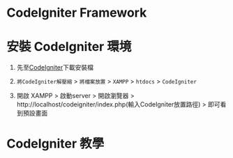 # CodeIgniter Framework


# 安裝 CodeIgniter 環境

1. 先至[CodeIgniter](https://codeigniter.org.tw/userguide3/installation/downloads.html)下載安裝檔 <br>

2. `將CodeIgniter解壓縮` > `將檔案放置` > `XAMPP` > `htdocs` > `CodeIgniter`

3. 開啟 XAMPP > 啟動server > 開啟瀏覽器 > http://localhost/codeigniter/index.php(輸入CodeIgniter放置路徑) > 即可看到預設畫面


# CodeIgniter 教學


